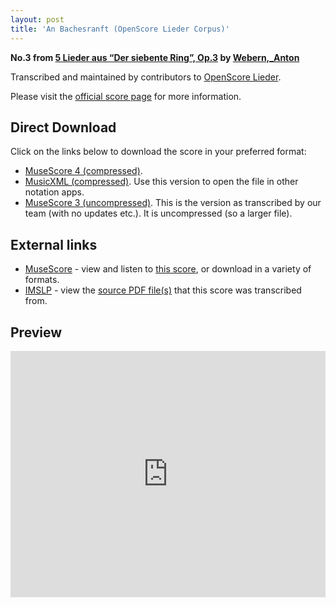 ```yaml
---
layout: post
title: 'An Bachesranft (OpenScore Lieder Corpus)'
---
```


__No.3 from [5 Lieder aus “Der siebente Ring”, Op.3](https://fourscoreandmore.org/openscore/lieder/Webern%2C_Anton/5_Lieder_aus_%E2%80%9CDer_siebente_Ring%E2%80%9D%2C_Op.3/) by [Webern,_Anton](https://fourscoreandmore.org/openscore/lieder/Webern%2C_Anton)__

Transcribed and maintained by contributors to [OpenScore Lieder].

Please visit the [official score page] for more information.

[official score page]: https://musescore.com/openscore-lieder-corpus/scores/6715795
[OpenScore Lieder]: https://musescore.com/openscore-lieder-corpus

## Direct Download

Click on the links below to download the score in your preferred format:
- [MuseScore 4 (compressed)](https://fourscoreandmore.org/openscore/lieder/Webern%2C_Anton/5_Lieder_aus_%E2%80%9CDer_siebente_Ring%E2%80%9D%2C_Op.3/3_An_Bachesranft.mscz).
- [MusicXML (compressed)](https://fourscoreandmore.org/openscore/lieder/Webern%2C_Anton/5_Lieder_aus_%E2%80%9CDer_siebente_Ring%E2%80%9D%2C_Op.3/3_An_Bachesranft.mxl). Use this version to open the file in other notation apps.
- [MuseScore 3 (uncompressed)](https://raw.githubusercontent.com/OpenScore/Lieder/refs/heads/main/scores/Webern%2C_Anton/5_Lieder_aus_%E2%80%9CDer_siebente_Ring%E2%80%9D%2C_Op.3/3_An_Bachesranft/lc6715795.mscx). This is the version as transcribed by our team (with no updates etc.). It is uncompressed (so a larger file).

## External links

- [MuseScore] - view and listen to [this score][MuseScore], or download in a variety of formats.
- [IMSLP] - view the [source PDF file(s)][IMSLP] that this score was transcribed from.

[MuseScore]: https://musescore.com/score/6715795
[IMSLP]: https://imslp.org/wiki/Special:ReverseLookup/09951

## Preview

<iframe width="100%" height="394" src="https://musescore.com/openscore-lieder-corpus/scores/6715795/embed" frameborder="0" allowfullscreen allow="autoplay; fullscreen"></iframe>
